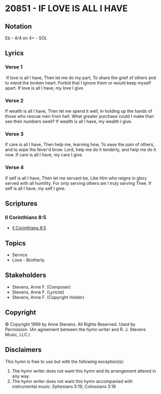 # 20851 - IF LOVE IS ALL I HAVE

## Notation

Eb - 4/4 on 4+ - SOL

## Lyrics

### Verse 1

 If love is all I have, Then let me do my part, To share the grief of others and to mend the broken heart. Forbid that I ignore them or would keep myself apart. If love is all I have, my love I give.



### Verse 2

If wealth is all I have, Then let me spend it well, In holding up the hands of those who rescue men from hell. What greater purchase could I make than see their numbers swell? If wealth is all I have, my wealth I give.



### Verse 3

If care is all I have, Then help me, learning how, To ease the pain of others, and to wipe the fever'd brow. Lord, help me do it tenderly, and help me do it now. If care is all I have, my care I give.

### Verse 4

If self is all I have, Then let me servant be, Like Him who reigns in glory served with all humility. For only serving others am I truly serving Thee. If self is all I have, my self I give.


## Scriptures

### II Corinthians 8:5

- [II Corinthians 8:5](https://www.biblegateway.com/passage/?search=II%20Corinthians%208%3A5)


## Topics

- Service
- Love - Brotherly

## Stakeholders

- Stevens, Anne F. (Composer)
- Stevens, Anne F. (Lyricist)
- Stevens, Anne F. (Copyright Holder)

## Copyright

© Copyright 1999 by Anne Stevens. All Rights Reserved. Used by Permission.
(An agreement between the hymn writer and R. J. Stevens Music, LLC.)

## Disclaimers

This hymn is free to use but with the following exception(s):
1. The hymn writer does not want this hymn and its arrangement altered in any way.
2. The hymn writer does not want this hymn accompanied with instrumental music.
Ephesians 5:19; Colossians 3:16

